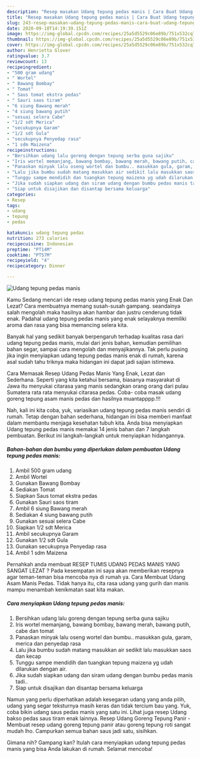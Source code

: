 ```yaml
---
description: "Resep masakan Udang tepung pedas manis | Cara Buat Udang tepung pedas manis Yang Sempurna"
title: "Resep masakan Udang tepung pedas manis | Cara Buat Udang tepung pedas manis Yang Sempurna"
slug: 243-resep-masakan-udang-tepung-pedas-manis-cara-buat-udang-tepung-pedas-manis-yang-sempurna
date: 2020-09-10T14:19:39.151Z
image: https://img-global.cpcdn.com/recipes/25a5d5529c06e89b/751x532cq70/udang-tepung-pedas-manis-foto-resep-utama.jpg
thumbnail: https://img-global.cpcdn.com/recipes/25a5d5529c06e89b/751x532cq70/udang-tepung-pedas-manis-foto-resep-utama.jpg
cover: https://img-global.cpcdn.com/recipes/25a5d5529c06e89b/751x532cq70/udang-tepung-pedas-manis-foto-resep-utama.jpg
author: Henrietta Glover
ratingvalue: 3.7
reviewcount: 13
recipeingredient:
- "500 gram udang"
- " Wortel"
- " Bawang Bombay"
- " Tomat"
- " Saus tomat ekstra pedas"
- " Sauri saos tiram"
- "6 siung Bawang merah"
- "4 siung bawang putih"
- "sesuai selera Cabe"
- "1/2 sdt Merica"
- "secukupnya Garam"
- "1/2 sdt Gula"
- "secukupnya Penyedap rasa"
- "1 sdm Maizena"
recipeinstructions:
- "Bersihkan udang lalu goreng dengan tepung serba guna sajiku"
- "Iris wortel memanjang, bawang bombay, bawang merah, bawang putih, cabe dan tomat"
- "Panaskan minyak lalu oseng wortel dan bumbu.. masukkan gula, garam, merica dan penyedap rasa"
- "Lalu jika bumbu sudah matang masukkan air sedikit lalu masukkan saos dan kecap"
- "Tunggu sampe mendidih dan tuangkan tepung maizena yg udah dilarukan dengan air."
- "Jika sudah siapkan udang dan siram udang dengan bumbu pedas manis tadi.."
- "Siap untuk disajikan dan disantap bersama keluarga"
categories:
- Resep
tags:
- udang
- tepung
- pedas

katakunci: udang tepung pedas 
nutrition: 273 calories
recipecuisine: Indonesian
preptime: "PT14M"
cooktime: "PT57M"
recipeyield: "4"
recipecategory: Dinner

---
```



![Udang tepung pedas manis](https://img-global.cpcdn.com/recipes/25a5d5529c06e89b/751x532cq70/udang-tepung-pedas-manis-foto-resep-utama.jpg)

Kamu Sedang mencari ide resep udang tepung pedas manis yang Enak Dan Lezat? Cara membuatnya memang susah-susah gampang. seandainya salah mengolah maka hasilnya akan hambar dan justru cenderung tidak enak. Padahal udang tepung pedas manis yang enak selayaknya memiliki aroma dan rasa yang bisa memancing selera kita.

Banyak hal yang sedikit banyak berpengaruh terhadap kualitas rasa dari udang tepung pedas manis, mulai dari jenis bahan, kemudian pemilihan bahan segar, sampai cara mengolah dan menyajikannya. Tak perlu pusing jika ingin menyiapkan udang tepung pedas manis enak di rumah, karena asal sudah tahu triknya maka hidangan ini dapat jadi sajian istimewa.

Cara Memasak Resep Udang Pedas Manis Yang Enak, Lezat dan Sederhana. Seperti yang kita ketahui bersama, biasanya masyarakat di Jawa itu menyukai citarasa yang manis sedangkan orang orang dari pulau Sumatera rata rata menyukai citarasa pedas. Coba- coba masak udang goreng tepung asam manis pedas dan hasilnya muantapppp.!!!


Nah, kali ini kita coba, yuk, variasikan udang tepung pedas manis sendiri di rumah. Tetap dengan bahan sederhana, hidangan ini bisa memberi manfaat dalam membantu menjaga kesehatan tubuh kita. Anda bisa menyiapkan Udang tepung pedas manis memakai 14 jenis bahan dan 7 langkah pembuatan. Berikut ini langkah-langkah untuk menyiapkan hidangannya.

<!--inarticleads1-->

##### Bahan-bahan dan bumbu yang diperlukan dalam pembuatan Udang tepung pedas manis:

1. Ambil 500 gram udang
1. Ambil  Wortel
1. Gunakan  Bawang Bombay
1. Sediakan  Tomat
1. Siapkan  Saus tomat ekstra pedas
1. Gunakan  Sauri saos tiram
1. Ambil 6 siung Bawang merah
1. Sediakan 4 siung bawang putih
1. Gunakan sesuai selera Cabe
1. Siapkan 1/2 sdt Merica
1. Ambil secukupnya Garam
1. Gunakan 1/2 sdt Gula
1. Gunakan secukupnya Penyedap rasa
1. Ambil 1 sdm Maizena


Pernahkah anda membuat RESEP TUMIS UDANG PEDAS MANIS YANG SANGAT LEZAT ? Pada kesempatan ini saya akan memberikan resepnya agar teman-teman bisa mencoba nya di rumah ya. Cara Membuat Udang Asam Manis Pedas. Tidak hanya itu, cita rasa udang yang gurih dan manis mampu menambah kenikmatan saat kita makan. 

<!--inarticleads2-->

##### Cara menyiapkan Udang tepung pedas manis:

1. Bersihkan udang lalu goreng dengan tepung serba guna sajiku
1. Iris wortel memanjang, bawang bombay, bawang merah, bawang putih, cabe dan tomat
1. Panaskan minyak lalu oseng wortel dan bumbu.. masukkan gula, garam, merica dan penyedap rasa
1. Lalu jika bumbu sudah matang masukkan air sedikit lalu masukkan saos dan kecap
1. Tunggu sampe mendidih dan tuangkan tepung maizena yg udah dilarukan dengan air.
1. Jika sudah siapkan udang dan siram udang dengan bumbu pedas manis tadi..
1. Siap untuk disajikan dan disantap bersama keluarga


Namun yang perlu diperhatikan adalah kesegaran udang yang anda pilih, udang yang segar teksturnya masih keras dan tidak tercium bau yang. Yuk, coba bikin udang saus pedas manis yang satu ini. Lihat juga resep Udang bakso pedas saus tiram enak lainnya. Resep Udang Goreng Tepung Panir - Membuat resep udang goreng tepung panir atau goreng tepung roti sangat mudah lho. Campurkan semua bahan saus jadi satu, sisihkan. 

Gimana nih? Gampang kan? Itulah cara menyiapkan udang tepung pedas manis yang bisa Anda lakukan di rumah. Selamat mencoba!

